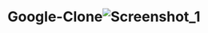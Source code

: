 # Google-Clone![Screenshot_1](https://user-images.githubusercontent.com/100240225/180260254-d3460feb-ae9e-4d03-a78f-3d1ada9ae728.png)
